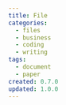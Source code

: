 ```yaml
---
title: File
categories:
  - files
  - business
  - coding
  - writing
tags:
  - document
  - paper
created: 0.7.0
updated: 1.0.0
---
```

